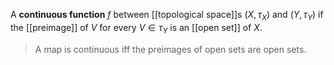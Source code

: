 A **continuous function** $f$ between [[topological space]]s $(X, \tau_X)$ and $(Y, \tau_Y)$ if the [[preimage]] of $V$ for every $V \in \tau_Y$ is an [[open set]] of $X$.

> A map is continuous iff the preimages of open sets are open sets.
